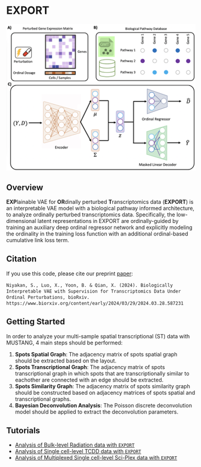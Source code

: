 # EXPORT
![GitHub Logo](/Miscel/Fig1.png)
## Overview
**EXP**lainable VAE for **OR**dinally perturbed **T**ranscriptomics data (**EXPORT**) is  an interpretable VAE model with a
biological pathway informed architecture, to analyze ordinally perturbed transcriptomics data. Specifically, the low-dimensional latent representations in EXPORT are
ordinally-guided by training an auxiliary deep ordinal regressor network and explicitly modeling the ordinality in the training loss function with an additional ordinal-based
cumulative link loss term.

## Citation

If you use this code, please cite our preprint [paper](https://www.biorxiv.org/content/10.1101/2024.03.28.587231v1):

```
Niyakan, S., Luo, X., Yoon, B. & Qian, X. (2024). Biologically Interpretable VAE with Supervision for Transcriptomics Data Under Ordinal Perturbations, bioRxiv. https://www.biorxiv.org/content/early/2024/03/29/2024.03.28.587231
```
## Getting Started
In order to analyze your multi-sample spatial transcriptional (ST) data with MUSTANG, 4 main steps should be performed:

1.  **Spots Spatial Graph**: The adjacency matrix of spots spatial graph should be extracted based on the layout.
1.  **Spots Transcriptional Graph**: The adjacency matrix of spots transcriptional graph in which spots that are transcriptionally similar to eachother are connected with an edge should be extracted.
1.  **Spots Similarity Graph**: The adjacency matrix of spots similarity graph should be constructed based on adjacency matrices of spots spatial and transcriptional graphs. 
1.  **Bayesian Deconvolution Analysis**: The Poisson discrete deconvolution model should be applied to extract the deconvolution parameters.

## Tutorials
- [Analysis of Bulk-level Radiation data with `EXPORT`](https://github.com/namini94/EXPORT/blob/main/Tutorials/Radiation/Radiation.mdd)
- [Analysis of Single cell-level TCDD data with `EXPORT`](https://github.com/namini94/EXPORT/blob/main/Tutorials/TCDD/TCDD.md)
- [Analysis of Multiplexed Single cell-level Sci-Plex data with `EXPORT`](https://github.com/namini94/EXPORT/blob/main/Tutorials/Sci-Plex/SciPlex.md)


